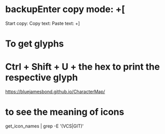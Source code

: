 # backupEnter copy mode: <prefix>+[
Start copy: <Space>
Copy text: <Enter>
Paste text: <prefix>+]

# To get glyphs
# Ctrl + Shift + U + the hex to print the respective glyph
https://bluejamesbond.github.io/CharacterMap/

# to see the meaning of icons
get_icon_names | grep -E '(VCS|GIT)'
